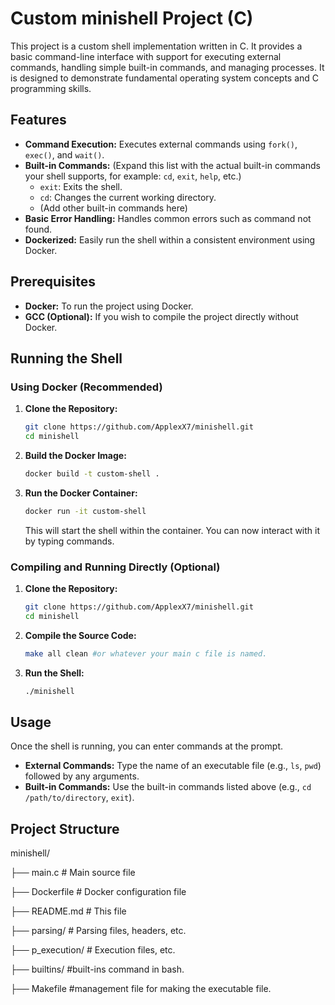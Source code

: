 # Custom minishell Project (C)

This project is a custom shell implementation written in C. It provides a basic command-line interface with support for executing external commands, handling simple built-in commands, and managing processes. It is designed to demonstrate fundamental operating system concepts and C programming skills.

## Features

* **Command Execution:** Executes external commands using `fork()`, `exec()`, and `wait()`.
* **Built-in Commands:** (Expand this list with the actual built-in commands your shell supports, for example: `cd`, `exit`, `help`, etc.)
    * `exit`: Exits the shell.
    * `cd`: Changes the current working directory.
    * (Add other built-in commands here)
* **Basic Error Handling:** Handles common errors such as command not found.
* **Dockerized:** Easily run the shell within a consistent environment using Docker.

## Prerequisites

* **Docker:** To run the project using Docker.
* **GCC (Optional):** If you wish to compile the project directly without Docker.

## Running the Shell

### Using Docker (Recommended)

1.  **Clone the Repository:**
    ```bash
    git clone https://github.com/ApplexX7/minishell.git
    cd minishell
    ```
2.  **Build the Docker Image:**
    ```bash
    docker build -t custom-shell .
    ```
3.  **Run the Docker Container:**
    ```bash
    docker run -it custom-shell
    ```
    This will start the shell within the container. You can now interact with it by typing commands.

### Compiling and Running Directly (Optional)

1.  **Clone the Repository:**
    ```bash
    git clone https://github.com/ApplexX7/minishell.git
    cd minishell
    ```
2.  **Compile the Source Code:**
    ```bash
    make all clean #or whatever your main c file is named.
    ```
3.  **Run the Shell:**
    ```bash
    ./minishell
    ```

## Usage

Once the shell is running, you can enter commands at the prompt.

* **External Commands:** Type the name of an executable file (e.g., `ls`, `pwd`) followed by any arguments.
* **Built-in Commands:** Use the built-in commands listed above (e.g., `cd /path/to/directory`, `exit`).

## Project Structure
minishell/

├── main.c       # Main source file

├── Dockerfile   # Docker configuration file

├── README.md    # This file

├── parsing/     # Parsing files, headers, etc.

├── p_execution/ # Execution files, etc.

├── builtins/    #built-ins command in bash.

├── Makefile     #management file for making the executable file.

